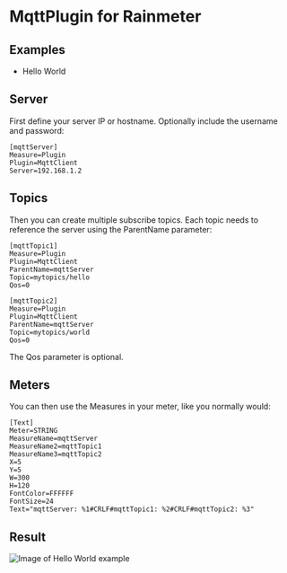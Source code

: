 # MqttPlugin for Rainmeter

## Examples

- Hello World

## Server

First define your server IP or hostname. Optionally include the username and password:

```
[mqttServer]
Measure=Plugin
Plugin=MqttClient
Server=192.168.1.2
```

## Topics

Then you can create multiple subscribe topics. Each topic needs to reference the server using the ParentName parameter:

```
[mqttTopic1]
Measure=Plugin
Plugin=MqttClient
ParentName=mqttServer
Topic=mytopics/hello
Qos=0

[mqttTopic2]
Measure=Plugin
Plugin=MqttClient
ParentName=mqttServer
Topic=mytopics/world
Qos=0
```
The Qos parameter is optional.

## Meters

You can then use the Measures in your meter, like you normally would:

```
[Text]
Meter=STRING
MeasureName=mqttServer
MeasureName2=mqttTopic1
MeasureName3=mqttTopic2
X=5
Y=5
W=300
H=120
FontColor=FFFFFF
FontSize=24
Text="mqttServer: %1#CRLF#mqttTopic1: %2#CRLF#mqttTopic2: %3"
```

## Result

![Image of Hello World example](https://raw.githubusercontent.com/fvanroie/MqttPlugin/master/examples/Hello%20World/helloworld.png)

